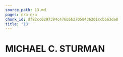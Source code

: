 ```yaml
---
source_path: 13.md
pages: n/a-n/a
chunk_id: df82cc0297394c476b5b27058436201ccb663de8
title: '13'
---
```

# MICHAEL C. STURMAN
